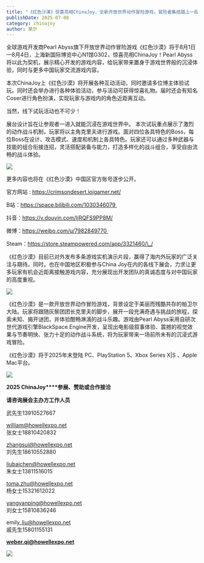 ```yaml
---
title: "《红色沙漠》惊喜亮相ChinaJoy，全新开放世界动作冒险游戏，冒险者集结踏上一段难以忘怀的旅程！"
publishDate: 2025-07-08
category: chinajoy
author: 莱尔
---
```


全球游戏开发商Pearl Abyss旗下开放世界动作冒险游戏《红色沙漠》将于8月1日—8月4日，上海新国际博览中心N1馆G302，惊喜亮相ChinaJoy！Pearl Abyss将以此为契机，展示精心开发的游戏内容，给玩家带来置身于游戏世界般的沉浸体验，同时与更多中国玩家交流游戏内容。

本次ChinaJoy上《红色沙漠》将开展各种互动活动，同时邀请多位博主体验试玩。同时还会举办进行各种体验活动，参与活动可获得惊喜礼物。届时还会有知名Coser进行角色扮演，实现玩家与游戏内的角色近距离互动。

当然，线下试玩活动也不可少！

展台设计旨在让参观者一进入就能沉浸在游戏世界中。 本次试玩重点展示了激烈的动作战斗机制，玩家将以主角克里夫进行游戏。面对四位各具特色的Boss，每位Boss在设计、攻击模式、速度和机制上各具特色。玩家还可以通过多种武器与技能的组合衔接连招，灵活搭配装备与能力，打造多样化的战斗组合，享受自由流畅的战斗体验。

![](https://ec-net-1251389766.cos.ap-shanghai.myqcloud.com/wp-content/uploads/2025/07/20250708131047350.png)

更多内容也将在《红色沙漠》中国区官方账号逐步公开。

官方网站 : https://crimsondesert.ioigamer.net/

B站：https://space.bilibili.com/1030346079 

抖音：https://v.douyin.com/IjRQFS9PP8M/

微博：https://weibo.com/u/7982849770 

Steam：https://store.steampowered.com/app/3321460/\_/

《红色沙漠》目前已对外发布多条游戏实机演示片段，赢得了海内外玩家的广泛关注与期待。同时，也在中国地区积极参与China Joy在内的各线下展会，力求让更多玩家有机会近距离接触游戏内容，充分展现出开发团队的真诚态度与对中国玩家的高度重视。

![](https://ec-net-1251389766.cos.ap-shanghai.myqcloud.com/wp-content/uploads/2025/07/20250708131051919.png)

《红色沙漠》是一款开放世界动作冒险游戏，背景设定于美丽而残酷共存的帕卫尔大陆。玩家将跟随灰鬃团团长克里夫的脚步，展开一段充满奇遇与挑战的旅程，探索未知、揭开谜团，并体验酣畅淋漓的战斗乐趣。游戏由Pearl Abyss采用自研次世代游戏引擎BlackSpace Engine开发，呈现出电影级叙事体验、震撼的视觉效果与节奏明快、张力十足的动作战斗系统，将为玩家带来一场前所未有的沉浸式游戏冒险。

《红色沙漠》将于2025年末登陆 PC、PlayStation 5、Xbox Series X|S 、Apple Mac平台。

![](https://ec-net-1251389766.cos.ap-shanghai.myqcloud.com/wp-content/uploads/2025/07/20250708131054368.png)

**2025 ChinaJoy****参展、赞助或合作接洽**

**请咨询展会主办方工作人员**

武先生13910527667

william@howellexpo.net  
张女士18810420832

zhangsui@howellexpo.net  
刘先生18610552880

liubaichen@howellexpo.net  
朱女士13811516015

toma.zhu@howellexpo.net  
杨女士15321612022

yangyanping@howellexpo.net  
刘女士15810836246

emily\_liu@howellexpo.net  
戚先生15801155131

[**weber.qi@howellexpo.net**](mailto:weber.qi@howellexpo.net)

![](https://ec-net-1251389766.cos.ap-shanghai.myqcloud.com/wp-content/uploads/2025/07/20250708131058679.png)
